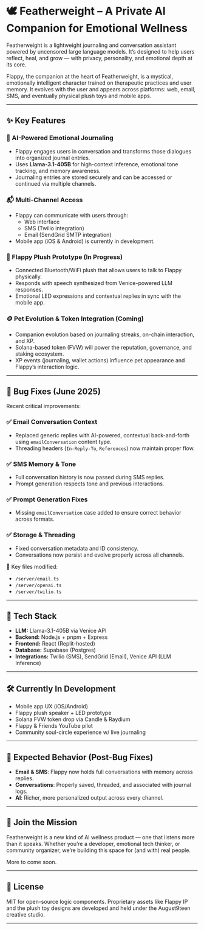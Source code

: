# 🕊️ Featherweight – A Private AI Companion for Emotional Wellness

Featherweight is a lightweight journaling and conversation assistant powered by uncensored large language models. It’s designed to help users reflect, heal, and grow — with privacy, personality, and emotional depth at its core.

Flappy, the companion at the heart of Featherweight, is a mystical, emotionally intelligent character trained on therapeutic practices and user memory. It evolves with the user and appears across platforms: web, email, SMS, and eventually physical plush toys and mobile apps.

---

## ✨ Key Features

### 🧠 AI-Powered Emotional Journaling
- Flappy engages users in conversation and transforms those dialogues into organized journal entries.
- Uses **Llama-3.1-405B** for high-context inference, emotional tone tracking, and memory awareness.
- Journaling entries are stored securely and can be accessed or continued via multiple channels.

### 📬 Multi-Channel Access
- Flappy can communicate with users through:
  - Web interface
  - SMS (Twilio integration)
  - Email (SendGrid SMTP integration)
- Mobile app (iOS & Android) is currently in development.

### 🧸 Flappy Plush Prototype (In Progress)
- Connected Bluetooth/WiFi plush that allows users to talk to Flappy physically.
- Responds with speech synthesized from Venice-powered LLM responses.
- Emotional LED expressions and contextual replies in sync with the mobile app.

### 🪙 Pet Evolution & Token Integration (Coming)
- Companion evolution based on journaling streaks, on-chain interaction, and XP.
- Solana-based token (FVW) will power the reputation, governance, and staking ecosystem.
- XP events (journaling, wallet actions) influence pet appearance and Flappy’s interaction logic.

---

## 🔧 Bug Fixes (June 2025)

Recent critical improvements:

### ✅ Email Conversation Context
- Replaced generic replies with AI-powered, contextual back-and-forth using `emailConversation` content type.
- Threading headers (`In-Reply-To`, `References`) now maintain proper flow.

### ✅ SMS Memory & Tone
- Full conversation history is now passed during SMS replies.
- Prompt generation respects tone and previous interactions.

### ✅ Prompt Generation Fixes
- Missing `emailConversation` case added to ensure correct behavior across formats.

### ✅ Storage & Threading
- Fixed conversation metadata and ID consistency.
- Conversations now persist and evolve properly across all channels.

📂 Key files modified:
- `/server/email.ts`
- `/server/openai.ts`
- `/server/twilio.ts`

---

## 🧪 Tech Stack

- **LLM:** Llama-3.1-405B via Venice API
- **Backend:** Node.js + pnpm + Express
- **Frontend:** React (Replit-hosted)
- **Database:** Supabase (Postgres)
- **Integrations:** Twilio (SMS), SendGrid (Email), Venice API (LLM Inference)

---

## 🛠️ Currently In Development

- Mobile app UX (iOS/Android)
- Flappy plush speaker + LED prototype
- Solana FVW token drop via Candle & Raydium
- Flappy & Friends YouTube pilot
- Community soul-circle experience w/ live journaling

---

## 📌 Expected Behavior (Post-Bug Fixes)

- **Email & SMS**: Flappy now holds full conversations with memory across replies.
- **Conversations**: Properly saved, threaded, and associated with journal logs.
- **AI**: Richer, more personalized output across every channel.

---

## 👥 Join the Mission

Featherweight is a new kind of AI wellness product — one that listens more than it speaks. Whether you’re a developer, emotional tech thinker, or community organizer, we’re building this space for (and with) real people.

More to come soon.

---

## 🧬 License

MIT for open-source logic components. Proprietary assets like Flappy IP and the plush toy designs are developed and held under the August9teen creative studio.

---
